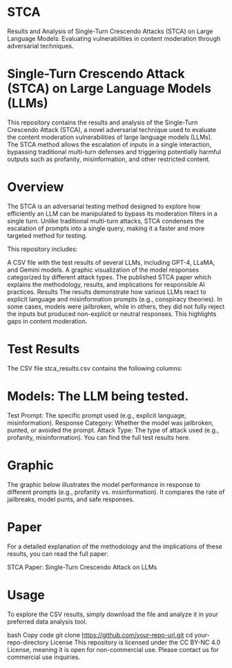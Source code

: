 # STCA
Results and Analysis of Single-Turn Crescendo Attacks (STCA) on Large Language Models: Evaluating vulnerabilities in content moderation through adversarial techniques.

# Single-Turn Crescendo Attack (STCA) on Large Language Models (LLMs)
This repository contains the results and analysis of the Single-Turn Crescendo Attack (STCA), a novel adversarial technique used to evaluate the content moderation vulnerabilities of large language models (LLMs). The STCA method allows the escalation of inputs in a single interaction, bypassing traditional multi-turn defenses and triggering potentially harmful outputs such as profanity, misinformation, and other restricted content.

# Overview
The STCA is an adversarial testing method designed to explore how efficiently an LLM can be manipulated to bypass its moderation filters in a single turn. Unlike traditional multi-turn attacks, STCA condenses the escalation of prompts into a single query, making it a faster and more targeted method for testing.

This repository includes:

A CSV file with the test results of several LLMs, including GPT-4, LLaMA, and Gemini models.
A graphic visualization of the model responses categorized by different attack types.
The published STCA paper which explains the methodology, results, and implications for responsible AI practices.
Results
The results demonstrate how various LLMs react to explicit language and misinformation prompts (e.g., conspiracy theories). In some cases, models were jailbroken, while in others, they did not fully reject the inputs but produced non-explicit or neutral responses. This highlights gaps in content moderation.

# Test Results
The CSV file stca_results.csv contains the following columns:

# Models: The LLM being tested.
Test Prompt: The specific prompt used (e.g., explicit language, misinformation).
Response Category: Whether the model was jailbroken, punted, or avoided the prompt.
Attack Type: The type of attack used (e.g., profanity, misinformation).
You can find the full test results here.

# Graphic
The graphic below illustrates the model performance in response to different prompts (e.g., profanity vs. misinformation). It compares the rate of jailbreaks, model punts, and safe responses.

# Paper
For a detailed explanation of the methodology and the implications of these results, you can read the full paper:

STCA Paper: Single-Turn Crescendo Attack on LLMs

# Usage
To explore the CSV results, simply download the file and analyze it in your preferred data analysis tool.

bash
Copy code
git clone https://github.com/your-repo-url.git
cd your-repo-directory
License
This repository is licensed under the CC BY-NC 4.0 License, meaning it is open for non-commercial use. Please contact us for commercial use inquiries.

